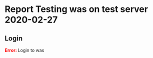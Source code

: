 # Report Testing was on test server 2020-02-27

## Login

<span style="color:red"><b> Error: </b></span> Login to was 